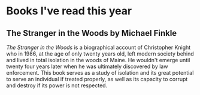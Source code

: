 # Books I've read this year

## The Stranger in the Woods by Michael Finkle

*The Stranger in the Woods* is a biographical account of Christopher Knight who in 1986, at the age of only twenty years old, left modern society behind and lived in total isolation in the woods of Maine. He wouldn't emerge until twenty four years later when he was ultimately discovered by law enforcement. This book serves as a study of isolation and its great potential to serve an individual if treated properly, as well as its capacity to corrupt and destroy if its power is not respected.
